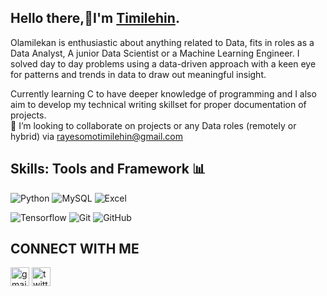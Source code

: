 ## Hello there,:facepunch:I'm [Timilehin](https://www.linkedin.com/in/rayesomo-timilehin-a42689259).

Olamilekan is enthusiastic about anything related to Data, fits in roles as a Data Analyst, A junior Data Scientist or a Machine Learning Engineer. I solved day to day problems using a data-driven approach with a keen eye for patterns and trends in data to draw out meaningful insight.  

Currently learning C to have deeper knowledge of programming and I also aim to develop my technical writing skillset for proper documentation of projects.
<br>
👯 I’m looking to collaborate on projects or any Data roles (remotely or hybrid) via rayesomotimilehin@gmail.com<br/>

## Skills: Tools and Framework 📊
![Python](https://img.shields.io/badge/python-3670A0?style=for-the-badge&logo=python&logoColor=ffdd54)
![MySQL](https://img.shields.io/badge/mysql-%2300f.svg?style=for-the-badge&logo=mysql&logoColor=white)
![Excel](https://img.shields.io/badge/Microsoft_Excel-217346?style=for-the-badge&logo=microsoft-excel&logoColor=white)

![Tensorflow](https://img.shields.io/badge/TensorFlow-FF6F00?style=for-the-badge&logo=tensorflow&logoColor=white)
![Git](https://img.shields.io/badge/git-%23F05033.svg?style=for-the-badge&logo=git&logoColor=white)
![GitHub](https://img.shields.io/badge/github-%23121011.svg?style=for-the-badge&logo=github&logoColor=white)

## CONNECT WITH ME
[<img src='https://cdn.jsdelivr.net/npm/simple-icons@3.0.1/icons/gmail.svg' alt='gmail' height='30'>](mailto:omotoshomatthew73@gmail.com)  [<img src='https://cdn.jsdelivr.net/npm/simple-icons@3.0.1/icons/twitter.svg' alt='twitter' height='30'>](https://twitter.com/@Rayesomotimi)  

